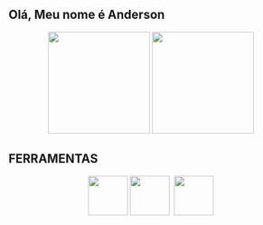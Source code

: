 ## Olá, Meu nome é Anderson

<div align="center">
  <img height="180em" src="https://github-readme-stats.vercel.app/api?username=not2nder&theme=github_dark&hide_border=true"/>
  <img height="180em" src="https://github-readme-stats.vercel.app/api/top-langs/?username=not2nder&layout=compact&theme=github_dark&hide_border=true"/>
</div>

## FERRAMENTAS
<div align="center" display="flex">
            <img height="70em" src="https://cdn.jsdelivr.net/gh/devicons/devicon/icons/github/github-original.svg" />
            <img height="70em" src="https://cdn.jsdelivr.net/gh/devicons/devicon/icons/python/python-original.svg" />
            <img height="70em src="https://cdn.jsdelivr.net/gh/devicons/devicon/icons/sqlite/sqlite-original.svg" />
            <img height="70em" src="https://cdn.jsdelivr.net/gh/devicons/devicon/icons/vscode/vscode-original.svg" />
</div>
